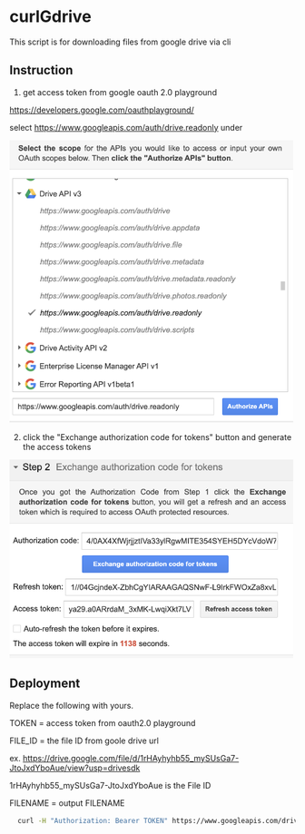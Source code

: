 # curlGdrive

This script is for downloading files from google drive via cli

## Instruction

1. get access token from google oauth 2.0 playground

https://developers.google.com/oauthplayground/

select https://www.googleapis.com/auth/drive.readonly under 

<img src="https://github.com/JohnStyleZ/curlGdrive/blob/main/images/apiLink.png?raw=true" width="500">

2. click the "Exchange authorization code for tokens" button and generate the access tokens

<img src="https://github.com/JohnStyleZ/curlGdrive/blob/main/images/accessToken.png?raw=true" width="500">


## Deployment

Replace the following with yours.

TOKEN = access token from oauth2.0 playground

FILE_ID = the file ID from goole drive url

ex. https://drive.google.com/file/d/1rHAyhyhb55_mySUsGa7-JtoJxdYboAue/view?usp=drivesdk

1rHAyhyhb55_mySUsGa7-JtoJxdYboAue is the File ID

FILENAME = output FILENAME
```bash
  curl -H "Authorization: Bearer TOKEN" https://www.googleapis.com/drive/v3/files/FILE_ID?alt=media -o FILENAME 
```

  